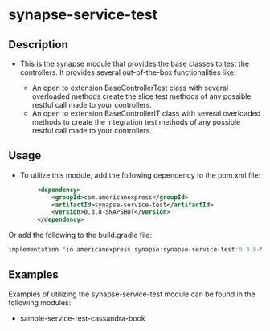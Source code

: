 # synapse-service-test

## Description

- This is the synapse module that provides the base classes to test the controllers. It provides several out-of-the-box
  functionalities like:

    - An open to extension BaseControllerTest class with several overloaded methods create the slice test methods of any
      possible restful call made to your controllers.
    - An open to extension BaseControllerIT class with several overloaded methods to create the integration test methods
      of any possible restful call made to your controllers.

## Usage
- To utilize this module, add the following dependency to the pom.xml file:
```xml
        <dependency>
            <groupId>com.americanexpress</groupId>
            <artifactId>synapse-service-test</artifactId>
            <version>0.3.8-SNAPSHOT</version>
        </dependency>
```
Or add the following to the build.gradle file:
```kotlin
implementation 'io.americanexpress.synapse:synapse-service-test:0.3.8-SNAPSHOT'
```
## Examples
Examples of utilizing the synapse-service-test module can be found in the following modules:
- sample-service-rest-cassandra-book
